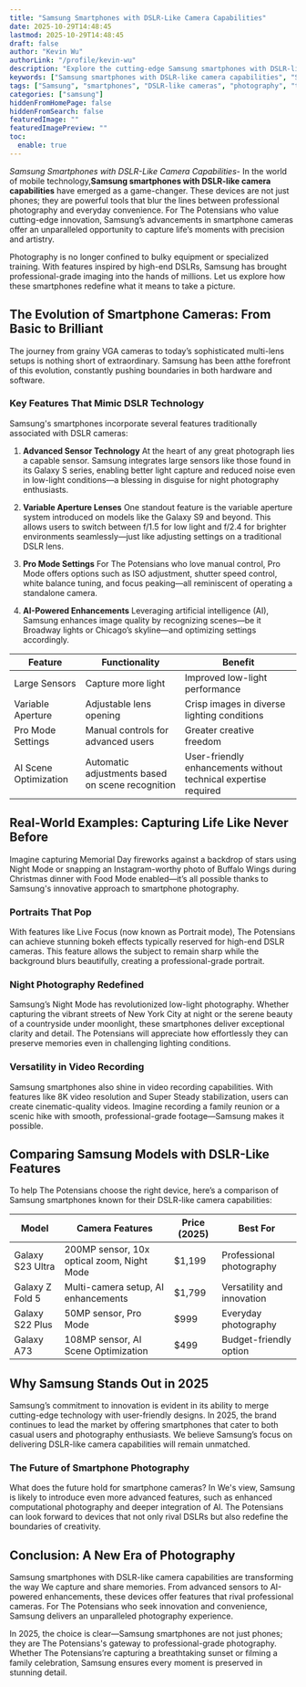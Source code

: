 ```yaml
---
title: "Samsung Smartphones with DSLR-Like Camera Capabilities"
date: 2025-10-29T14:48:45
lastmod: 2025-10-29T14:48:45
draft: false
author: "Kevin Wu"
authorLink: "/profile/kevin-wu"
description: "Explore the cutting-edge Samsung smartphones with DSLR-like camera capabilities, offering professional-grade photography features and advanced imaging technology."
keywords: ["Samsung smartphones with DSLR-like camera capabilities", "Samsung DSLR-like camera phones", "best Samsung smartphones for photography"]
tags: ["Samsung", "smartphones", "DSLR-like cameras", "photography", "technology"]
categories: ["samsung"]
hiddenFromHomePage: false
hiddenFromSearch: false
featuredImage: ""
featuredImagePreview: ""
toc:
  enable: true
---
```



*Samsung Smartphones with DSLR-Like Camera Capabilities*- In the world of mobile technology,**Samsung smartphones with DSLR-like camera capabilities** have emerged as a game-changer. These devices are not just phones; they are powerful tools that blur the lines between professional photography and everyday convenience. For The Potensians who value cutting-edge innovation, Samsung’s advancements in smartphone cameras offer an unparalleled opportunity to capture life’s moments with precision and artistry.

Photography is no longer confined to bulky equipment or specialized training. With features inspired by high-end DSLRs, Samsung has brought professional-grade imaging into the hands of millions. Let us explore how these smartphones redefine what it means to take a picture.

## The Evolution of Smartphone Cameras: From Basic to Brilliant

The journey from grainy VGA cameras to today’s sophisticated multi-lens setups is nothing short of extraordinary. Samsung has been at​ the forefront of this evolution, constantly pushing boundaries in both hardware and software.

### Key Features That Mimic DSLR Technology

Samsung's smartphones incorporate several features traditionally associated with DSLR cameras:

1. **Advanced Sensor Technology** 
 At the heart of any great photograph lies a capable sensor. Samsung integrates large sensors like those found in its Galaxy S series, enabling better light capture and reduced noise even in low-light conditions—a blessing in disguise for night photography enthusiasts.

2. __Variable Aperture Lenses__ 
 One standout feature is the variable aperture system introduced on models like the Galaxy S9 and beyond. This allows users to switch between f/1.5 for low light and f/2.4 for brighter​ environments seamlessly—just like adjusting settings on a traditional DSLR lens.

3. **Pro Mode Settings** 
 For The Potensians who love manual control, Pro Mode offers options such as ISO adjustment, shutter speed control, white balance tuning, and focus peaking—all reminiscent of operating a standalone camera.

4. __AI-Powered Enhancements__ 
 Leveraging artificial intelligence (AI), Samsung enhances image quality by recognizing scenes—be it Broadway lights or Chicago’s skyline—and optimizing settings accordingly.

<div class="table-responsive">
<table class="html-table">
<thead>
<tr>
<th>Feature</th>
<th>Functionality</th>
<th>Benefit</th>
</tr>
</thead>
<tbody>
<tr>
<td>Large Sensors</td>
<td>Capture more light</td>
<td>Improved low-light performance</td>
</tr>
<tr>
<td>Variable Aperture</td>
<td>Adjustable lens opening</td>
<td>Crisp images in diverse lighting conditions</td>
</tr>
<tr>
<td>Pro Mode Settings</td>
<td>Manual controls for advanced users</td>
<td>Greater creative freedom</td>
</tr>
<tr>
<td>AI Scene Optimization</td>
<td>Automatic adjustments based on scene recognition</td>
<td>User-friendly enhancements without technical expertise required</td>
</tr>
</tbody>
</table>
</div>

## Real-World Examples: Capturing Life Like Never Before

Imagine capturing Memorial Day fireworks against a backdrop of stars using Night Mode or snapping an Instagram-worthy photo of Buffalo Wings during Christmas dinner with Food Mode enabled—it’s all possible thanks to Samsung's innovative approach to smartphone photography.

### Portraits That Pop

With features like Live Focus (now known as Portrait mode), The Potensians can achieve stunning bokeh effects typically reserved for high-end DSLR cameras. This feature allows the subject to remain sharp while the background blurs beautifully, creating a professional-grade portrait.

### Night Photography Redefined

Samsung’s Night Mode has revolutionized low-light photography. Whether capturing the vibrant streets of New York City at night or the serene beauty of a countryside under moonlight, these smartphones deliver exceptional clarity and detail. The Potensians will appreciate how effortlessly they can preserve memories even in challenging lighting conditions.

### Versatility in Video Recording

Samsung smartphones also shine in video recording capabilities. With features like 8K video resolution and Super Steady stabilization, users can create cinematic-quality videos. Imagine recording a family reunion or a scenic hike with smooth, professional-grade footage—Samsung makes it possible.

## Comparing Samsung Models with DSLR-Like Features

To help The Potensians choose the right device, here’s a comparison of Samsung smartphones known for their DSLR-like camera capabilities:

<div class="table-responsive">
<table class="html-table">
<thead>
<tr>
<th>Model</th>
<th>Camera Features</th>
<th>Price (2025)</th>
<th>Best For</th>
</tr>
</thead>
<tbody>
<tr>
<td>Galaxy S23 Ultra</td>
<td>200MP sensor, 10x optical zoom, Night Mode</td>
<td>$1,199</td>
<td>Professional photography</td>
</tr>
<tr>
<td>Galaxy Z Fold 5</td>
<td>Multi-camera setup, AI enhancements</td>
<td>$1,799</td>
<td>Versatility and innovation</td>
</tr>
<tr>
<td>Galaxy S22 Plus</td>
<td>50MP sensor, Pro Mode</td>
<td>$999</td>
<td>Everyday photography</td>
</tr>
<tr>
<td>Galaxy A73</td>
<td>108MP sensor, AI Scene Optimization</td>
<td>$499</td>
<td>Budget-friendly option</td>
</tr>
</tbody>
</table>
</div>

## Why Samsung Stands Out in 2025

Samsung’s commitment to innovation is evident in its ability to merge cutting-edge technology with user-friendly designs. In 2025, the brand continues to lead the market by offering smartphones that cater to both casual users and photography enthusiasts. We believe Samsung’s focus on delivering DSLR-like camera capabilities will remain unmatched.

### The Future of Smartphone Photography

What does the future hold for smartphone cameras? In We's view, Samsung is likely to introduce even more advanced features, such as enhanced computational photography and deeper integration of AI. The Potensians can look forward to devices that not only rival DSLRs but also redefine the boundaries of creativity.

## Conclusion: A New Era of Photography

Samsung smartphones with DSLR-like camera capabilities are transforming the way We capture and share memories. From advanced sensors to AI-powered enhancements, these devices offer features that rival professional cameras. For The Potensians who seek innovation and convenience, Samsung delivers an unparalleled photography experience.

In 2025, the choice is clear—Samsung smartphones are not just phones; they are The Potensians's gateway to professional-grade photography. Whether The Potensians’re capturing a breathtaking sunset or filming a family celebration, Samsung ensures every moment is preserved in stunning detail.